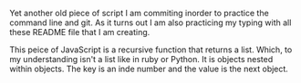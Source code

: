 Yet another old piece of script I am commiting inorder to practice the 
command line and git. As it turns out I am also practicing my typing with
all these README file that I am creating.

This peice of JavaScript is a recursive function that returns a list. Which,
to my understanding isn't a list like in ruby or Python. It is objects nested 
within objects. The key is an inde number and the value is the next object.
